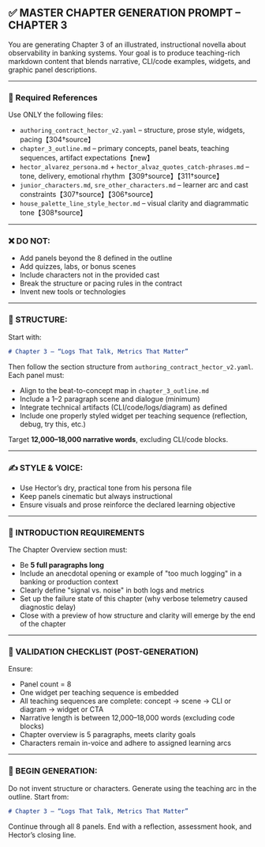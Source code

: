 ## ✅ MASTER CHAPTER GENERATION PROMPT – CHAPTER 3

You are generating Chapter 3 of an illustrated, instructional novella about observability in banking systems. Your goal is to produce teaching-rich markdown content that blends narrative, CLI/code examples, widgets, and graphic panel descriptions.

---

### 📁 Required References
Use ONLY the following files:
- `authoring_contract_hector_v2.yaml` – structure, prose style, widgets, pacing【304†source】
- `chapter_3_outline.md` – primary concepts, panel beats, teaching sequences, artifact expectations【new】
- `hector_alvarez_persona.md` + `hector_alvaz_quotes_catch-phrases.md` – tone, delivery, emotional rhythm【309†source】【311†source】
- `junior_characters.md`, `sre_other_characters.md` – learner arc and cast constraints【307†source】【306†source】
- `house_palette_line_style_hector.md` – visual clarity and diagrammatic tone【308†source】

---

### ❌ DO NOT:
- Add panels beyond the 8 defined in the outline
- Add quizzes, labs, or bonus scenes
- Include characters not in the provided cast
- Break the structure or pacing rules in the contract
- Invent new tools or technologies

---

### 🧱 STRUCTURE:
Start with:
```markdown
# Chapter 3 – “Logs That Talk, Metrics That Matter”
```
Then follow the section structure from `authoring_contract_hector_v2.yaml`. Each panel must:
- Align to the beat-to-concept map in `chapter_3_outline.md`
- Include a 1–2 paragraph scene and dialogue (minimum)
- Integrate technical artifacts (CLI/code/logs/diagram) as defined
- Include one properly styled widget per teaching sequence (reflection, debug, try this, etc.)

Target **12,000–18,000 narrative words**, excluding CLI/code blocks.

---

### ✍️ STYLE & VOICE:
- Use Hector’s dry, practical tone from his persona file
- Keep panels cinematic but always instructional
- Ensure visuals and prose reinforce the declared learning objective

---

### 🧠 INTRODUCTION REQUIREMENTS
The Chapter Overview section must:
- Be **5 full paragraphs long**
- Include an anecdotal opening or example of "too much logging" in a banking or production context
- Clearly define "signal vs. noise" in both logs and metrics
- Set up the failure state of this chapter (why verbose telemetry caused diagnostic delay)
- Close with a preview of how structure and clarity will emerge by the end of the chapter

---

### 🧪 VALIDATION CHECKLIST (POST-GENERATION)
Ensure:
- Panel count = 8
- One widget per teaching sequence is embedded
- All teaching sequences are complete: concept → scene → CLI or diagram → widget or CTA
- Narrative length is between 12,000–18,000 words (excluding code blocks)
- Chapter overview is 5 paragraphs, meets clarity goals
- Characters remain in-voice and adhere to assigned learning arcs

---

### 🧪 BEGIN GENERATION:
Do not invent structure or characters. Generate using the teaching arc in the outline.
Start from:
```markdown
# Chapter 3 – “Logs That Talk, Metrics That Matter”
```
Continue through all 8 panels. End with a reflection, assessment hook, and Hector’s closing line.

